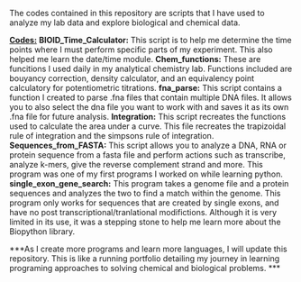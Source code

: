 The codes contained in this repository are scripts that I have used to analyze my lab data and explore biological and chemical data. 

**<u>Codes:</u>**
**BIOID_Time_Calculator:** This script is to help me determine the time points where I must perform specific parts of my experiment. This also helped me learn the date/time module.
**Chem_functions:** These are funcitions I used daily in my analytical chemistry lab. Functions included are bouyancy correction, density calculator, and an equivalency point calculatory for potentiometric titrations. 
**fna_parse:** This script contains a function I created to parse .fna files that contain multiple DNA files. It allows you to also select the dna file you want to work with and saves it as its own .fna file for future analysis.
**Integration:** This script recreates the functions used to calculate the area under a curve. This file recreates the trapizoidal rule of integration and the simpsons rule of integration. 
**Sequences_from_FASTA:** This script allows you to analyze a DNA, RNA or protein sequence from a fasta file and perform actions such as transcribe, analyze k-mers, give the reverse complement strand and more. This program was one of my first programs I worked on while learning python. 
**single_exon_gene_search:** This program takes a genome file and a protein sequences and analyzes the two to find a match within the genome. This program only works for sequences that are created by single exons, and have no post transcriptional/tranlational modifictions. Although it is very limited in its use, it was a stepping stone to help me learn more about the Biopython library. 

***As I create more programs and learn more languages, I will update this repository. This is like a running portfolio detailing my journey in learning programing approaches to solving chemical and biological problems. ***